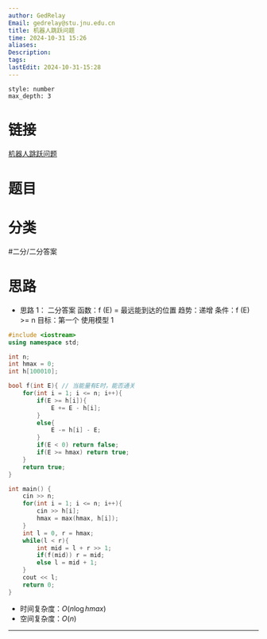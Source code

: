 ```yaml
---
author: GedRelay
Email: gedrelay@stu.jnu.edu.cn
title: 机器人跳跃问题
time: 2024-10-31 15:26
aliases: 
Description: 
tags: 
lastEdit: 2024-10-31-15:28
---
```


```toc
style: number
max_depth: 3
```

# 链接
[机器人跳跃问题](https://www.nowcoder.com/practice/7037a3d57bbd4336856b8e16a9cafd71) 

# 题目


# 分类
#二分/二分答案 

# 思路
- 思路 1：
二分答案
函数：f (E) = 最远能到达的位置
趋势：递增
条件：f (E) >= n
目标：第一个
使用模型 1


```cpp
#include <iostream>
using namespace std;

int n;
int hmax = 0;
int h[100010];

bool f(int E){ // 当能量有E时，能否通关
    for(int i = 1; i <= n; i++){
        if(E >= h[i]){
            E += E - h[i];
        }
        else{
            E -= h[i] - E;
        }
        if(E < 0) return false;
        if(E >= hmax) return true;
    }
    return true;
}

int main() {
    cin >> n;
    for(int i = 1; i <= n; i++){
        cin >> h[i];
        hmax = max(hmax, h[i]);
    }
    int l = 0, r = hmax;
    while(l < r){
        int mid = l + r >> 1;
        if(f(mid)) r = mid;
        else l = mid + 1;
    }
    cout << l;
    return 0;
}
```


- 时间复杂度：${O\left( n\log hmax \right)  }$ 
- 空间复杂度：${O\left( n \right)  }$ 


---

